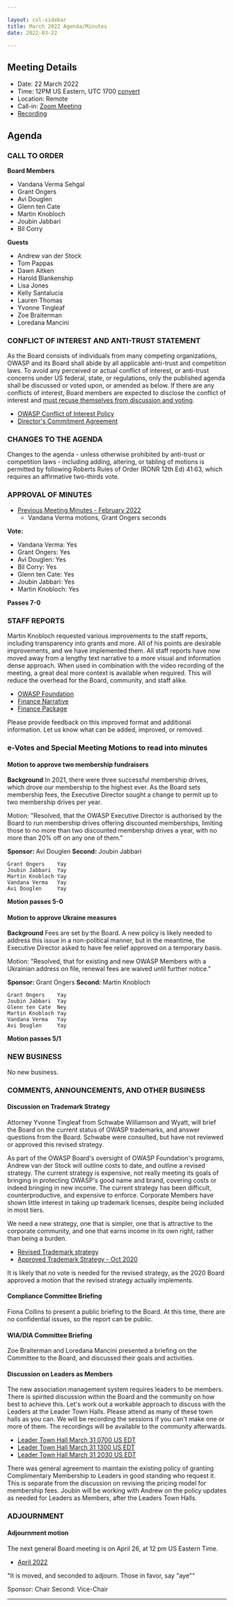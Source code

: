```yaml
---

layout: col-sidebar
title: March 2022 Agenda/Minutes
date: 2022-03-22

---
```


## Meeting Details

- Date: 22 March 2022
- Time: 12PM US Eastern, UTC 1700 [convert](https://www.timeanddate.com/worldclock/meetingdetails.html?year=2022&month=3&day=22&hour=17&min=0&sec=0&p1=398&p2=16&p3=110&p4=197&p5=217&p6=136&p7=179&p8=438)
- Location: Remote
- Call-in: [Zoom Meeting](https://us06web.zoom.us/j/83392905205?pwd=bXpFOG1oSEMwUTJBTjlQMzVsT1FQdz09)
- [Recording](https://drive.google.com/file/d/1P4MGAnKxNUpyyTcqLSZpCxZJrlwIrU5A/view?usp=sharing)

## Agenda

### CALL TO ORDER

**Board Members**

- Vandana Verma Sehgal
- Grant Ongers
- Avi Douglen
- Glenn ten Cate
- Martin Knobloch
- Joubin Jabbari
- Bil Corry

**Guests**

- Andrew van der Stock
- Tom Pappas
- Dawn Aitken
- Harold Blankenship
- Lisa Jones
- Kelly Santalucia
- Lauren Thomas
- Yvonne Tingleaf
- Zoe Braiterman
- Loredana Mancini

### CONFLICT OF INTEREST AND ANTI-TRUST STATEMENT

As the Board consists of individuals from many competing organizations, OWASP and its Board shall abide by all applicable anti-trust and competition laws. To avoid any perceived or actual conflict of interest, or anti-trust concerns under US federal, state, or regulations, only the published agenda shall be discussed or voted upon, or amended as below. If there are any conflicts of interest, Board members are expected to disclose the conflict of interest and [must recuse themselves from discussion and voting](https://owasp.org/www-policy/legal/bylaws#section-702-disclosure-required).

- [OWASP Conflict of Interest Policy](https://owasp.org/www-policy/operational/conflict-of-interest)
- [Director's Commitment Agreement](https://owasp.org/www-policy/legal/directors-committment-agreement)

### CHANGES TO THE AGENDA

Changes to the agenda - unless otherwise prohibited by anti-trust or competition laws - including adding, altering, or tabling of motions is permitted by following Roberts Rules of Order (RONR 12th Ed) 41:63, which requires an affirmative two-thirds vote.

### APPROVAL OF MINUTES

- [Previous Meeting Minutes - February 2022](/www-board/meetings-historical/202202.html)
  - Vandana Verma motions, Grant Ongers seconds 

**Vote:**

- Vandana Verma: Yes
- Grant Ongers: Yes
- Avi Douglen: Yes
- Bil Corry: Yes
- Glenn ten Cate: Yes
- Joubin Jabbari: Yes
- Martin Knobloch: Yes

**Passes 7-0**

### STAFF REPORTS

Martin Knobloch requested various improvements to the staff reports, including transparency into grants and more. All of his points are desirable improvements, and we have implemented them. All staff reports have now moved away from a lengthy text narrative to a more visual and information dense approach. When used in combination with the video recording of the meeting, a great deal more context is available when required. This will reduce the overhead for the Board, community, and staff alike.

- [OWASP Foundation](https://docs.google.com/presentation/d/1iy8DmeDsHuPzxVgYPYiQNv7kxT-APRJyvfSG6r0y12w/edit?usp=sharing)
- [Finance Narrative](/www-board/attachments/202202-finance-narrative.docx)
- [Finance Package](/www-board/attachments/202202-finance-package.xlsx)

Please provide feedback on this improved format and additional information. Let us know what can be added, improved, or removed.

### e-Votes and Special Meeting Motions to read into minutes

#### Motion to approve two membership fundraisers

**Background** In 2021, there were three successful membership drives, which drove our membership to the highest ever. As the Board sets membership fees, the Executive Director sought a change to permit up to two membership drives per year.

Motion: "Resolved, that the OWASP Executive Director is authorised by the Board to run membership drives offering discounted memberships, limiting those to no more than two discounted membership drives a year, with no more than 20% off on any one of them."

**Sponsor:** Avi Douglen
**Second:** Joubin Jabbari

```
Grant Ongers    Yay
Joubin Jabbari  Yay
Martin Knobloch Yay
Vandana Verma   Yay
Avi Douglen     Yay
```

**Motion passes 5-0**

#### Motion to approve Ukraine measures

**Background** Fees are set by the Board. A new policy is likely needed to address this issue in a non-political manner, but in the meantime, the Executive Director asked to have fee relief approved on a temporary basis.

Motion: "Resolved, that for existing and new OWASP Members with a Ukrainian address on file, renewal fees are waived until further notice."

**Sponsor:** Grant Ongers
**Second:** Martin Knobloch

```
Grant Ongers    Yay
Joubin Jabbari  Yay
Glenn ten Cate  Ney
Martin Knobloch Yay
Vandana Verma   Yay
Avi Douglen     Yay
```

**Motion passes 5/1**

### NEW BUSINESS

No new business.

### COMMENTS, ANNOUNCEMENTS, AND OTHER BUSINESS

#### Discussion on Trademark Strategy

Attorney Yvonne Tingleaf from Schwabe Williamson and Wyatt, will brief the Board on the current status of OWASP trademarks, and answer questions from the Board. Schwabe were consulted, but have not reviewed or approved this revised strategy.

As part of the OWASP Board's oversight of OWASP Foundation's programs, Andrew van der Stock will outline costs to date, and outline a revised strategy. The current strategy is expensive, not really meeting its goals of bringing in protecting OWASP's good name and brand, covering costs or indeed bringing in new income. The current strategy has been difficult, counterproductive, and expensive to enforce. Corporate Members have shown little interest in taking up trademark licenses, despite being included in most tiers.

We need a new strategy, one that is simpler, one that is attractive to the corporate community, and one that earns income in its own right, rather than being a burden.

- [Revised Trademark strategy](https://docs.google.com/presentation/d/1VBZeZvghfH5KDwh8dHU-KMcNj7sihfCdfgxlRF-fKVM/edit?usp=sharing)
- [Approved Trademark Strategy - Oct 2020](https://owasp.org/www-board/attachments/202010-OWASP-Trademark-Strategy.pdf)

It is likely that no vote is needed for the revised strategy, as the 2020 Board approved a motion that the revised strategy actually implements.

#### Compliance Committee Briefing

Fiona Collins to present a public briefing to the Board. At this time, there are no confidential issues, so the report can be public.

#### WIA/DIA Committee Briefing

Zoe Braiterman and Loredana Mancini presented a briefing on the Committee to the Board, and discussed their goals and activities. 

#### Discussion on Leaders as Members

The new association management system requires leaders to be members. There is spirited discussion within the Board and the community on how best to achieve this. Let's work out a workable approach to discuss with the Leaders at the Leader Town Halls. Please attend as many of these town halls as you can. We will be recording the sessions if you can't make one or more of them. The recordings will be available to the community afterwards.

- [Leader Town Hall March 31 0700 US EDT](https://www.meetup.com/owaspfoundation/events/284630976)
- [Leader Town Hall March 31 1300 US EDT](https://www.meetup.com/owaspfoundation/events/284631152/)
- [Leader Town Hall March 31 2030 US EDT](https://www.meetup.com/owaspfoundation/events/284631193)

There was general agreement to maintain the existing policy of granting Complimentary Membership to Leaders in good standing who request it. This is separate from the discussion on revising the pricing model for membership fees. 
Joubin will be working with Andrew on the policy updates as needed for Leaders as Members, after the Leaders Town Halls. 

### ADJOURNMENT

#### Adjournment motion

The next general Board meeting is on April 26, at 12 pm US Eastern Time.

- [April 2022](https://owasp.org/www-board/meetings/202204.html)

"It is moved, and seconded to adjourn. Those in favor, say "aye""

Sponsor: Chair
Second: Vice-Chair

***
